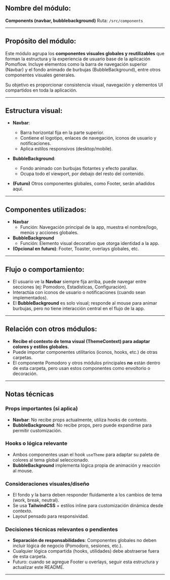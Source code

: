 ## Nombre del módulo:  
**Components (navbar, bubblebackground)**
Ruta: `/src/components`

---

## Propósito del módulo:

Este módulo agrupa los **componentes visuales globales y reutilizables** que forman la estructura y la experiencia de usuario base de la aplicación Pomoflow. Incluye elementos como la barra de navegación superior (Navbar) y el fondo animado de burbujas (BubbleBackground), entre otros componentes visuales generales.

Su objetivo es proporcionar consistencia visual, navegación y elementos UI compartidos en toda la aplicación.

---

## Estructura visual:

- **Navbar**:  
  - Barra horizontal fija en la parte superior.
  - Contiene el logotipo, enlaces de navegación, iconos de usuario y notificaciones.
  - Aplica estilos responsivos (desktop/mobile).

- **BubbleBackground**:  
  - Fondo animado con burbujas flotantes y efecto parallax.
  - Ocupa todo el viewport, por debajo del resto del contenido.

- **(Futuro)** Otros componentes globales, como Footer, serán añadidos aquí.

---

## Componentes utilizados:

- **Navbar**  
  - Función: Navegación principal de la app, muestra el nombre/logo, menús y acciones globales.
- **BubbleBackground**  
  - Función: Elemento visual decorativo que otorga identidad a la app.
- **(Opcional en futuro)**: Footer, Toaster, overlays globales, etc.

---

## Flujo o comportamiento:

- El usuario ve la **Navbar** siempre fija arriba, puede navegar entre secciones (ej: Pomodoro, Estadísticas, Configuración).
- Interactúa con iconos de usuario o notificaciones (cuando sean implementados).
- El **BubbleBackground** es solo visual; responde al mouse para animar burbujas, pero no tiene interacción central en el flujo de la app.

---

## Relación con otros módulos:

- **Recibe el contexto de tema visual (ThemeContext) para adaptar colores y estilos globales.**
- Puede importar componentes utilitarios (iconos, hooks, etc.) de otras carpetas.
- El componente Pomodoro y otros módulos principales **no** están dentro de esta carpeta, pero usan estos componentes como envoltorio o decoración.

---

## Notas técnicas

### Props importantes (si aplica)
- **Navbar**: No recibe props actualmente, utiliza hooks de contexto.
- **BubbleBackground**: No recibe props, pero puede expandirse para permitir customización.

### Hooks o lógica relevante
- Ambos componentes usan el hook `useTheme` para adaptar su paleta de colores al tema global seleccionado.
- **BubbleBackground** implementa lógica propia de animación y reacción al mouse.

### Consideraciones visuales/diseño
- El fondo y la barra deben responder fluidamente a los cambios de tema (work, break, neutral).
- Se usa **TailwindCSS** + estilos inline para customización dinámica desde contexto.
- Layout pensado para responsividad.

### Decisiones técnicas relevantes o pendientes
- **Separación de responsabilidades**: Componentes globales no deben incluir lógica de negocio (Pomodoro, sesiones, etc.).
- Cualquier lógica compartida (hooks, utilidades) debe abstraerse fuera de esta carpeta.
- Futuro: cuando se agregue Footer u overlays, seguir esta estructura y actualizar este README.

---
